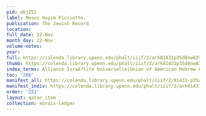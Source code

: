 ```yaml
---
pid: obj252
label: Moses Hayim Picciotto.
publication: The Jewish Record
location:
full_date: 22-Nov
month_day: 22-Nov
volume-notes:
year:
full: https://colenda.library.upenn.edu/phalt/iiif/2/ark81431p35d8nw83%2FSHA256E-s7620750--d16cde8427b3f5d6c34937cf6b2f5e2dae057b72066bfa734568e24627aeb126.jpeg/full/3500,/0/default.jpg
thumb: https://colenda.library.upenn.edu/phalt/iiif/2/ark81431p35d8nw83%2FSHA256E-s7620750--d16cde8427b3f5d6c34937cf6b2f5e2dae057b72066bfa734568e24627aeb126.jpeg/full/!200,200/0/default.jpg
index_terms: Alliance IsraA?lite Universelle|Union of American Hebrew Congregations
toc: '266'
manifest_all: https://colenda.library.upenn.edu/phalt/iiif/2/81431-p35d8nw83/manifest
manifest_indiv: https://colenda.library.upenn.edu/phalt/iiif/2/ark81431p35d8nw83%2FSHA256E-s7620750--d16cde8427b3f5d6c34937cf6b2f5e2dae057b72066bfa734568e24627aeb126.jpeg
order: '251'
layout: qatar_item
collection: morais-ledger
---
```


